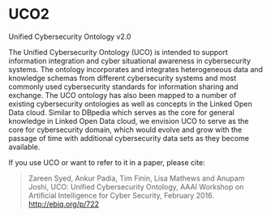 # UCO2
Unified Cybersecurity Ontology v2.0

The Unified Cybersecurity Ontology (UCO) is intended to support information integration and cyber situational awareness in cybersecurity systems. The ontology incorporates and integrates heterogeneous data and knowledge schemas from different cybersecurity systems and most commonly used cybersecurity standards for information sharing and exchange. The UCO ontology has also been mapped to a number of existing cybersecurity ontologies as well as concepts in the Linked Open Data cloud. Similar to DBpedia which serves as the core for general knowledge in Linked Open Data cloud, we envision UCO to serve as the core for cybersecurity domain, which would evolve and grow with the passage of time with additional cybersecurity data sets as they become available.

If you use UCO or want to refer to it in a paper, please cite:

> Zareen Syed, Ankur Padia, Tim Finin, Lisa Mathews and Anupam Joshi, UCO: Unified Cybersecurity Ontology, AAAI Workshop on Artificial Intelligence for Cyber Security, February 2016. http://ebiq.org/p/722
